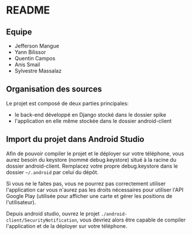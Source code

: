 README
=======

Equipe
------

* Jefferson Mangue
* Yann Bilissor
* Quentin Campos
* Anis Smail
* Sylvestre Massalaz



Organisation des sources
------------------------------

Le projet est composé de deux parties principales: 

* le back-end développé en Django stocké dans le dossier spike
* l'application en elle même stockée dans le dossier android-client


Import du projet dans Android Studio
--------------------------------------------

Afin de pouvoir compiler le projet et le déployer sur votre téléphone, vous aurez besoin du keystore (nommé debug.keystore) situé à la racine du dossier android-client. Remplacez votre propre debug.keystore dans le dossier `~/.android` par celui du dépôt.

Si vous ne le faites pas, vous ne pourrez pas correctement utiliser l'application car vous n'aurez pas les droits nécessaires pour utiliser l'API Google Play (utilisée pour afficher une carte et gérer les positions de l'utilisateur).

Depuis android studio, ouvrez le projet  `./android-client/SecurityNotification`, vous devriez alors être capable de compiler l'application et de la déployer sur votre téléphone.
